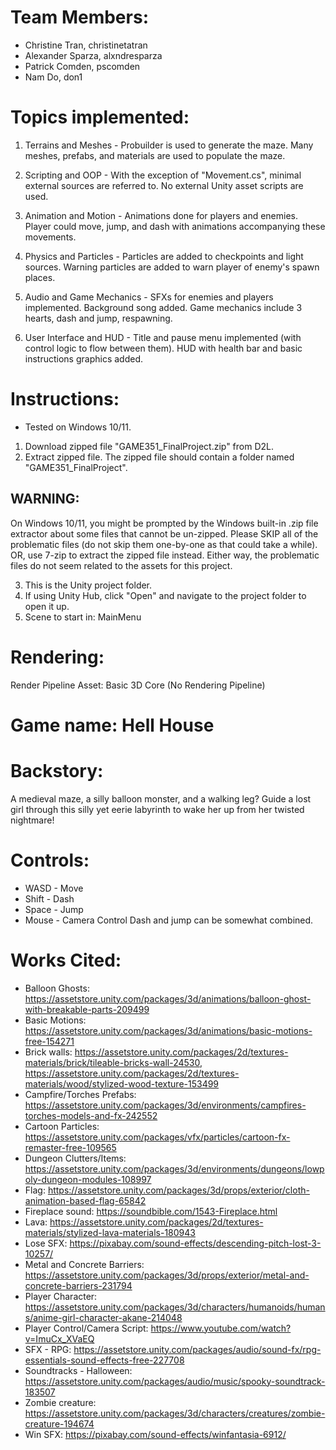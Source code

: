 # Team Members:
- Christine Tran, christinetatran
- Alexander Sparza, alxndresparza
- Patrick Comden, pscomden
- Nam Do, don1


# Topics implemented:
1. Terrains and Meshes		- Probuilder is used to generate the maze. Many meshes, prefabs, and materials are used to populate the maze.

2. Scripting and OOP			- With the exception of "Movement.cs", minimal external sources are referred to. No external Unity
					asset scripts are used.

3. Animation and Motion		- Animations done for players and enemies. Player could move, jump, and dash with animations accompanying
					these movements.

4. Physics and Particles		- Particles are added to checkpoints and light sources. Warning particles are added to warn player
					of enemy's spawn places.

5. Audio and Game Mechanics		- SFXs for enemies and players implemented. Background song added. Game mechanics include 3 hearts,
					dash and jump, respawning.

6. User Interface and HUD		- Title and pause menu implemented (with control logic to flow between them). HUD with health bar and
					basic instructions graphics added.


# Instructions:
- Tested on Windows 10/11.

1. Download zipped file "GAME351_FinalProject.zip" from D2L.
2. Extract zipped file. The zipped file should contain a folder named "GAME351_FinalProject".

## WARNING:
On Windows 10/11, you might be prompted by the Windows built-in .zip file extractor about some files that cannot be un-zipped.
Please SKIP all of the problematic files (do not skip them one-by-one as that could take a while).
OR, use 7-zip to extract the zipped file instead. Either way, the problematic files do not seem related to the assets for this project.

3. This is the Unity project folder.
4. If using Unity Hub, click "Open" and navigate to the project folder to open it up.
5. Scene to start in: MainMenu


# Rendering:
Render Pipeline Asset: Basic 3D Core (No Rendering Pipeline)


# Game name: Hell House


# Backstory:
A medieval maze, a silly balloon monster, and a walking leg?
Guide a lost girl through this silly yet eerie labyrinth to wake her up from 
her twisted nightmare!


# Controls:
- WASD - Move
- Shift - Dash
- Space - Jump
- Mouse - Camera Control
Dash and jump can be somewhat combined.


# Works Cited:
- Balloon Ghosts:			https://assetstore.unity.com/packages/3d/animations/balloon-ghost-with-breakable-parts-209499
- Basic Motions:			https://assetstore.unity.com/packages/3d/animations/basic-motions-free-154271
- Brick walls:				https://assetstore.unity.com/packages/2d/textures-materials/brick/tileable-bricks-wall-24530, https://assetstore.unity.com/packages/2d/textures-materials/wood/stylized-wood-texture-153499
- Campfire/Torches Prefabs:		https://assetstore.unity.com/packages/3d/environments/campfires-torches-models-and-fx-242552
- Cartoon Particles:			https://assetstore.unity.com/packages/vfx/particles/cartoon-fx-remaster-free-109565
- Dungeon Clutters/Items:		https://assetstore.unity.com/packages/3d/environments/dungeons/lowpoly-dungeon-modules-108997
- Flag:				https://assetstore.unity.com/packages/3d/props/exterior/cloth-animation-based-flag-65842
- Fireplace sound:			https://soundbible.com/1543-Fireplace.html
- Lava:				https://assetstore.unity.com/packages/2d/textures-materials/stylized-lava-materials-180943
- Lose SFX:				https://pixabay.com/sound-effects/descending-pitch-lost-3-10257/
- Metal and Concrete Barriers:	https://assetstore.unity.com/packages/3d/props/exterior/metal-and-concrete-barriers-231794
- Player Character:			https://assetstore.unity.com/packages/3d/characters/humanoids/humans/anime-girl-character-akane-214048
- Player Control/Camera Script:	https://www.youtube.com/watch?v=ImuCx_XVaEQ
- SFX - RPG:				https://assetstore.unity.com/packages/audio/sound-fx/rpg-essentials-sound-effects-free-227708
- Soundtracks - Halloween:		https://assetstore.unity.com/packages/audio/music/spooky-soundtrack-183507
- Zombie creature:			https://assetstore.unity.com/packages/3d/characters/creatures/zombie-creature-194674
- Win SFX:				https://pixabay.com/sound-effects/winfantasia-6912/
